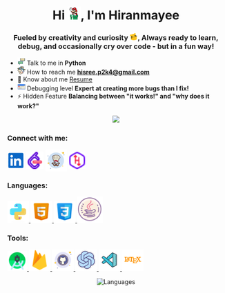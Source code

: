 <h1 align="center">Hi <img src="img/mario_wave.gif" alt="waving to you" width="30" height="30"/>, I'm Hiranmayee</h1>
<h3 align="center">Fueled by creativity and curiosity <img src="img/meow_derpy.gif" alt="waving to you" width="18" height="18"/>, Always ready to learn, debug, and occasionally cry over code - but in a fun way!</h3>


- <img src="img/conversation.gif" height="18" width="18"/> Talk to me in **Python**
- <img src="img/triangle_mail.gif" height="18" width="18"/> How to reach me **hisree.p2k4@gmail.com**
- 📄 Know about me [Resume](https://drive.google.com/file/d/1Q8Qy3N1j6IuGPHZUJ5Xy8JKZkelEDurW/view?usp=sharing)
- <img src="img/error.gif" height="18" width="18"/> Debugging level **Expert at creating more bugs than I fix!**
- ⚡ Hidden Feature **Balancing between "it works!" and "why does it work?"**


<div align="center">
<a href="https://u8views.com/github/HiranmayeeSreePokala"><img src="https://u8views.com/api/v1/github/profiles/115624585/views/day-week-month-total-count.svg"></a>
</div>


<h3 align="left">Connect with me:</h3>
<p align="left">
<a href="https://www.linkedin.com/in/hiranmayeesree/" target="blank"><img align="center" src="img/linkedinlogo.gif" alt="hiranmayeesree pokala" height="40" width="40" /></a>
<a href="https://www.leetcode.com/hiranmae" target="blank"><img align="center" src="img/leetcode.png" alt="hiranmae" height="40" width="40" /></a>
<a href="https://www.codechef.com/users/hiranmayee_04" target="blank"><img align="center" src="img/codechef.png" alt="hiranmayee_04" height="50" width="50" /></a>
  <a href="https://www.hackerrank.com/profile/hisree_p2k4" target="blank"><img align="center" src="img/hr.png" alt="hisree_p2k4" height="40" width="40" /></a>
</p>


<h3 align="left">Languages:</h3>
<p align="left">
  <a href="https://www.python.org" target="_blank" rel="noreferrer"> 
    <img src="img/python.png" alt="python" width="50" height="50"/> 
  </a> 
  <a href="https://www.w3.org/html/" target="_blank" rel="noreferrer"> 
    <img src="img/html5.png" alt="html5" width="50" height="50"/>
  </a>
  <a href="https://www.w3schools.com/css/" target="_blank" rel="noreferrer"> 
    <img src="img/css3.png" alt="css3" width="50" height="50"/> 
  </a> 
  <a href="https://www.java.com" target="_blank" rel="noreferrer"> 
    <img src="img/java.png" alt="java" width="60" height="60"/> 
  </a>
</p>

<h3 align="left">Tools:</h3>
<p align="left"> 
  <a href="https://developer.android.com" target="_blank" rel="noreferrer"> 
    <img src="img/androidstudio.png" alt="android" width="46" height="46"/> 
  </a> 
  <a href="https://firebase.google.com/" target="_blank" rel="noreferrer"> 
    <img src="img/firebase.png" alt="firebase" width="50" height="50"/> 
  </a> 
  <a href="https://git-scm.com/" target="_blank" rel="noreferrer"> 
    <img src="img/git.png" alt="git" width="50" height="50"/> 
  </a> 
  <a href="https://platform.openai.com/docs/concepts" target="_blank" rel="noreferrer"> 
    <img src="img/openai.png" alt="opencv" width="50" height="50"/> 
  </a> 
  <a href="https://code.visualstudio.com/docs/setup/windows" target="_blank" rel="noreferrer"> 
    <img src="img/vscode.png" alt="vscode" width="50" height="50"/> 
  </a>
  <a href="https://www.overleaf.com/learn/latex/Learn_LaTeX_in_30_minutes" target="_blank" rel="noreferrer"> 
    <img src="img/latex.png" alt="latex" width="50" height="50"/> 
  </a>
</p>



<div align="center" style="display: flex; justify-content: center; gap: 20px;">
  <!-- <img src="https://github-readme-stats.vercel.app/api?username=HiranmayeesreePokala&theme=vue-dark&show_icons=true&hide_border=true&count_private=true" alt="GitHub Stats" height="200"/> -->
  <img src="https://github-readme-stats.vercel.app/api/top-langs/?username=HiranmayeesreePokala&theme=vue-dark&show_icons=true&hide_border=true&layout=compact" alt="Languages" height="180"/>
</div>



